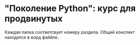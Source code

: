 # "Поколение Python": курс для продвинутых

Каждая папка соответсвует номеру раздела.
Общий конспект находится в ворд файйле.
